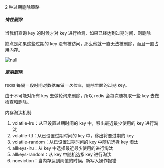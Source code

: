 2 种过期删除策略

##### 惰性删除

当我们查询 key 的时候才对 key 进行检测，如果已经达到过期时间，则删除

缺点是如果这些过期的 key 没有被访问，那么他就一直无法被删除，而且一直占用内存。

![null](..\..\resource\惰性删除.jpg)



##### 定期删除

redis 每隔一段时间对数据库做一次检查，删除里面的过期 key。

由于不可能对所有 key 去做轮询来删除，所以 redis 会每次随机取一些 key 去做检查和删除。







内存淘汰机制:

1. volatile-lru：从已设置过期时间的 key 中，移出最近最少使用的 key 进行淘汰
2. volatile-ttl：从已设置过期时间的 key 中，移出将要过期的 key
3. volatile-random：从已设置过期时间的 key 中随机选择 key 淘汰
4. allkeys-lru：从 key 中选择最近最少使用的进行淘汰
5. allkeys-random：从 key 中随机选择 key 进行淘汰
6. noeviction：当内存达到阈值的时候，新写入操作报错